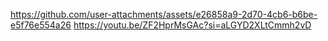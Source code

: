 https://github.com/user-attachments/assets/e26858a9-2d70-4cb6-b6be-e5f76e554a26
https://youtu.be/ZF2HprMsGAc?si=aLGYD2XLtCmmh2vD
